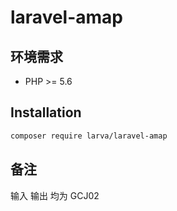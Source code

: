 # laravel-amap

## 环境需求

- PHP >= 5.6

## Installation

```bash
composer require larva/laravel-amap
```

## 备注

输入 输出 均为 GCJ02